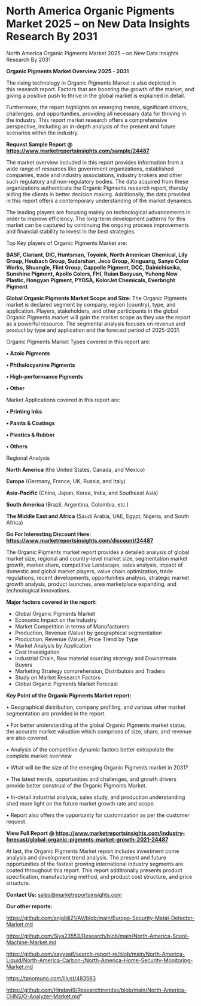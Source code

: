 # North America Organic Pigments Market 2025 – on New Data Insights Research By 2031
North America Organic Pigments Market 2025 – on New Data Insights Research By 2031

<Strong> Organic Pigments Market Overview 2025 - 2031</strong>

The rising technology in Organic Pigments Market is also depicted in this research report. Factors that are boosting the growth of the market, and giving a positive push to thrive in the global market is explained in detail.

Furthermore, the report highlights on emerging trends, significant drivers, challenges, and opportunities, providing all necessary data for thriving in the industry. This report market research offers a comprehensive perspective, including an in-depth analysis of the present and future scenarios within the industry.

<strong>Request Sample Report @ <a href=https://www.marketreportsinsights.com/sample/24487>https://www.marketreportsinsights.com/sample/24487</a></strong>

The market overview included in this report provides information from a wide range of resources like government organizations, established companies, trade and industry associations, industry brokers and other such regulatory and non-regulatory bodies. The data acquired from these organizations authenticate the Organic Pigments research report, thereby aiding the clients in better decision making. Additionally, the data provided in this report offers a contemporary understanding of the market dynamics.

The leading players are focusing mainly on technological advancements in order to improve efficiency. The long-term development patterns for this market can be captured by continuing the ongoing process improvements and financial stability to invest in the best strategies.

Top Key players of Organic Pigments Market are:

<strong>BASF, Clariant, DIC, Huntsman, Toyoink, North American Chemical, Lily Group, Heubach Group, Sudarshan, Jeco Group, Xinguang, Sanyo Color Works, Shuangle, Flint Group, Cappelle Pigment, DCC, Dainichiseika, Sunshine Pigment, Apollo Colors, FHI, Ruian Baoyuan, Yuhong New Plastic, Hongyan Pigment, PYOSA, KolorJet Chemicals, Everbright Pigment</strong>

<strong><b>Global Organic Pigments Market Scope and Size:</b></strong>
The Organic Pigments market is declared segment by company, region (country), type, and application. Players, stakeholders, and other participants in the global Organic Pigments market will gain the market scope as they use the report as a powerful resource. The segmental analysis focuses on revenue and product by type and application and the forecast period of 2025-2031.

Organic Pigments Market Types covered in this report are:

<strong>• Azoic Pigments

• Phthalocyanine Pigments

• High-performance Pigments

• Other</strong>

Market Applications covered in this report are:

<strong>• Printing Inks

• Paints & Coatings

• Plastics & Rubber

• Others</strong> 

Regional Analysis

<strong>North America</strong> (the United States, Canada, and Mexico)

<strong>Europe</strong> (Germany, France, UK, Russia, and Italy)

<strong>Asia-Pacific</strong> (China, Japan, Korea, India, and Southeast Asia)

<strong>South America</strong> (Brazil, Argentina, Colombia, etc.)

<strong>The Middle East and Africa</strong> (Saudi Arabia, UAE, Egypt, Nigeria, and South Africa)

<strong>Go For Interesting Discount Here: <a href=https://www.marketreportsinsights.com/discount/24487>https://www.marketreportsinsights.com/discount/24487</a></strong>

The Organic Pigments market report provides a detailed analysis of global market size, regional and country-level market size, segmentation market growth, market share, competitive Landscape, sales analysis, impact of domestic and global market players, value chain optimization, trade regulations, recent developments, opportunities analysis, strategic market growth analysis, product launches, area marketplace expanding, and technological innovations.

<strong><b>Major factors covered in the report:</b></strong>
<ul>
  <li>Global Organic Pigments Market </li>
  <li>Economic Impact on the Industry</li>
  <li>Market Competition in terms of Manufacturers</li>
  <li>Production, Revenue (Value) by geographical segmentation</li>
  <li>Production, Revenue (Value), Price Trend by Type</li>
  <li>Market Analysis by Application</li>
  <li>Cost Investigation</li>
  <li>Industrial Chain, Raw material sourcing strategy and Downstream Buyers</li>
  <li>Marketing Strategy comprehension, Distributors and Traders</li>
  <li>Study on Market Research Factors</li>
  <li>Global Organic Pigments Market Forecast</li>
</ul>

<strong><b>Key Point of the Organic Pigments Market report:</b></strong>

• Geographical distribution, company profiling, and various other market segmentation are provided in the report.

• For better understanding of the global Organic Pigments market status, the accurate market valuation which comprises of size, share, and revenue are also covered.

• Analysis of the competitive dynamic factors better extrapolate the complete market overview

• What will be the size of the emerging Organic Pigments market in 2031?

• The latest trends, opportunities and challenges, and growth drivers provide better construal of the Organic Pigments Market.

• In-detail industrial analysis, sales study, and production understanding shed more light on the future market growth rate and scope.

• Report also offers the opportunity for customization as per the customer request.

<strong><b>View Full Report @ <a href=https://www.marketreportsinsights.com/industry-forecast/global-organic-pigments-market-growth-2021-24487>https://www.marketreportsinsights.com/industry-forecast/global-organic-pigments-market-growth-2021-24487</a></b></strong>


At last, the Organic Pigments Market report includes investment come analysis and development trend analysis. The present and future opportunities of the fastest growing international industry segments are coated throughout this report. This report additionally presents product specification, manufacturing method, and product cost structure, and price structure.

<strong>Contact Us:</strong>
sales@marketreportsinsights.com

<strong>Our other reports:</strong>

<a href=https://github.com/anjaliiii21/AV/blob/main/Europe-Security-Metal-Detector-Market.md>https://github.com/anjaliiii21/AV/blob/main/Europe-Security-Metal-Detector-Market.md</a>

<a href=https://github.com/Siya23553/Research/blob/main/North-America-Scent-Machine-Market.md>https://github.com/Siya23553/Research/blob/main/North-America-Scent-Machine-Market.md</a>

<a href=https://github.com/sayysaif/search-report-re/blob/main/North-America-Liquid/North-America-Carbon-/North-America-Home-Security-Monitoring-Market.md>https://github.com/sayysaif/search-report-re/blob/main/North-America-Liquid/North-America-Carbon-/North-America-Home-Security-Monitoring-Market.md</a>

<a href=https://tanomuno.com/illust/483593>https://tanomuno.com/illust/483593</a>

<a href=https://github.com/Hindavi9/Researchtrendss/blob/main/North-America-CHNS/O-Analyzer-Market.md>https://github.com/Hindavi9/Researchtrendss/blob/main/North-America-CHNS/O-Analyzer-Market.md</a>"
